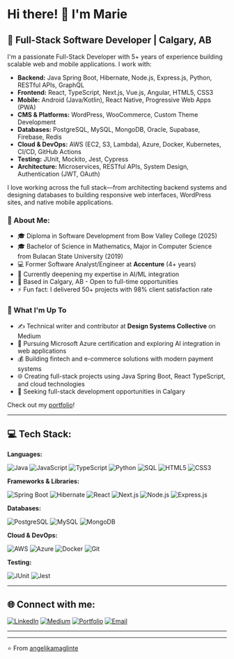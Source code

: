 # Hi there! 👋 I'm Marie

## 💼 Full-Stack Software Developer | Calgary, AB

I'm a passionate Full-Stack Developer with 5+ years of experience building scalable web and mobile applications. I work with:

- **Backend:** Java Spring Boot, Hibernate, Node.js, Express.js, Python, RESTful APIs, GraphQL
- **Frontend:** React, TypeScript, Next.js, Vue.js, Angular, HTML5, CSS3
- **Mobile:** Android (Java/Kotlin), React Native, Progressive Web Apps (PWA)
- **CMS & Platforms:** WordPress, WooCommerce, Custom Theme Development
- **Databases:** PostgreSQL, MySQL, MongoDB, Oracle, Supabase, Firebase, Redis
- **Cloud & DevOps:** AWS (EC2, S3, Lambda), Azure, Docker, Kubernetes, CI/CD, GitHub Actions
- **Testing:** JUnit, Mockito, Jest, Cypress
- **Architecture:** Microservices, RESTful APIs, System Design, Authentication (JWT, OAuth)

I love working across the full stack—from architecting backend systems and designing databases to building responsive web interfaces, WordPress sites, and native mobile applications.

### 🚀 About Me:

- 🎓 Diploma in Software Development from Bow Valley College (2025)
- 🎓 Bachelor of Science in Mathematics, Major in Computer Science from Bulacan State University (2019)
- 💻 Former Software Analyst/Engineer at **Accenture** (4+ years)
- 🌱 Currently deepening my expertise in AI/ML integration
- 📍 Based in Calgary, AB - Open to full-time opportunities
- ⚡ Fun fact: I delivered 50+ projects with 98% client satisfaction rate

### 🚀 What I'm Up To

- ✍️ Technical writer and contributor at **Design Systems Collective** on Medium
- 📜 Pursuing Microsoft Azure certification and exploring AI integration in web applications
- 💰 Building fintech and e-commerce solutions with modern payment systems
- 🌐 Creating full-stack projects using Java Spring Boot, React TypeScript, and cloud technologies
- 🎯 Seeking full-stack development opportunities in Calgary

Check out my [portfolio](https://marieangelikamaglinte.vercel.app)!

---

## 💻 Tech Stack:

**Languages:**

![Java](https://img.shields.io/badge/Java-ED8B00?style=for-the-badge&logo=openjdk&logoColor=white)
![JavaScript](https://img.shields.io/badge/JavaScript-F7DF1E?style=for-the-badge&logo=javascript&logoColor=black)
![TypeScript](https://img.shields.io/badge/TypeScript-007ACC?style=for-the-badge&logo=typescript&logoColor=white)
![Python](https://img.shields.io/badge/Python-3776AB?style=for-the-badge&logo=python&logoColor=white)
![SQL](https://img.shields.io/badge/SQL-4479A1?style=for-the-badge&logo=postgresql&logoColor=white)
![HTML5](https://img.shields.io/badge/HTML5-E34F26?style=for-the-badge&logo=html5&logoColor=white)
![CSS3](https://img.shields.io/badge/CSS3-1572B6?style=for-the-badge&logo=css3&logoColor=white)

**Frameworks & Libraries:**

![Spring Boot](https://img.shields.io/badge/Spring_Boot-6DB33F?style=for-the-badge&logo=spring&logoColor=white)
![Hibernate](https://img.shields.io/badge/Hibernate-59666C?style=for-the-badge&logo=hibernate&logoColor=white)
![React](https://img.shields.io/badge/React-20232A?style=for-the-badge&logo=react&logoColor=61DAFB)
![Next.js](https://img.shields.io/badge/Next.js-000000?style=for-the-badge&logo=nextdotjs&logoColor=white)
![Node.js](https://img.shields.io/badge/Node.js-339933?style=for-the-badge&logo=nodedotjs&logoColor=white)
![Express.js](https://img.shields.io/badge/Express.js-000000?style=for-the-badge&logo=express&logoColor=white)

**Databases:**

![PostgreSQL](https://img.shields.io/badge/PostgreSQL-316192?style=for-the-badge&logo=postgresql&logoColor=white)
![MySQL](https://img.shields.io/badge/MySQL-005C84?style=for-the-badge&logo=mysql&logoColor=white)
![MongoDB](https://img.shields.io/badge/MongoDB-4EA94B?style=for-the-badge&logo=mongodb&logoColor=white)

**Cloud & DevOps:**

![AWS](https://img.shields.io/badge/Amazon_AWS-232F3E?style=for-the-badge&logo=amazon-aws&logoColor=white)
![Azure](https://img.shields.io/badge/Microsoft_Azure-0089D6?style=for-the-badge&logo=microsoft-azure&logoColor=white)
![Docker](https://img.shields.io/badge/Docker-2496ED?style=for-the-badge&logo=docker&logoColor=white)
![Git](https://img.shields.io/badge/Git-F05032?style=for-the-badge&logo=git&logoColor=white)

**Testing:**

![JUnit](https://img.shields.io/badge/JUnit-25A162?style=for-the-badge&logo=junit5&logoColor=white)
![Jest](https://img.shields.io/badge/Jest-C21325?style=for-the-badge&logo=jest&logoColor=white)

---

## 🌐 Connect with me:

[![LinkedIn](https://img.shields.io/badge/LinkedIn-0077B5?style=for-the-badge&logo=linkedin&logoColor=white)](https://www.linkedin.com/in/marie-angelika-maglinte)
[![Medium](https://img.shields.io/badge/Medium-12100E?style=for-the-badge&logo=medium&logoColor=white)](https://medium.com/@maglinteangelika)
[![Portfolio](https://img.shields.io/badge/Portfolio-FF5722?style=for-the-badge&logo=google-chrome&logoColor=white)](https://marieangelikamaglinte.vercel.app)
[![Email](https://img.shields.io/badge/Email-D14836?style=for-the-badge&logo=gmail&logoColor=white)](mailto:maglinteangelika@gmail.com)

---

<!--
## 📊 GitHub Stats

![Marie's GitHub stats](https://github-readme-stats.vercel.app/api?username=gazijarin&show_icons=true&theme=radical)

![Top Langs](https://github-readme-stats.vercel.app/api/top-langs/?username=gazijarin&layout=compact&theme=radical)
-->

---

⭐️ From [angelikamaglinte](https://github.com/angelikamaglinte)
